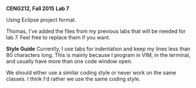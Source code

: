 **CENG212, Fall 2015**
**Lab 7**

Using Eclipse project format.

Thomas, I've added the files from my previous labs that will be needed for lab
7. Feel free to replace them if you want.

**Style Guide**
Currently, I use tabs for indentation and keep my lines less than 80 characters
long. This is mainly because I program in VIM, in the terminal, and usually have
more than one code window open.

We should either use a similar coding style or never work on the same classes.
I think I'd rather we use the same coding style.
